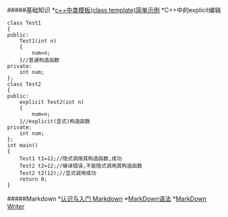 #####基础知识
*[c++中类模板(class template)简单示例](http://blog.csdn.net/richerg85/article/details/7565870)
*C++中的explicit编辑
```
class Test1
{
public:
    Test1(int n)
    {
        num=n;
    }//普通构造函数
private:
    int num;
};
class Test2
{
public:
    explicit Test2(int n)
    {
        num=n;
    }//explicit(显式)构造函数
private:
    int num;
};
int main()
{
    Test1 t1=12;//隐式调用其构造函数,成功
    Test2 t2=12;//编译错误,不能隐式调用其构造函数
    Test2 t2(12);//显式调用成功
    return 0;
}
```


#####Markdown
*[认识与入门 Markdown](https://sspai.com/post/25137)
*[MarkDown语法](http://www.appinn.com/markdown/)
*[MarkDown Writer](http://blog.csdn.net/u010494080/article/details/53562939)
